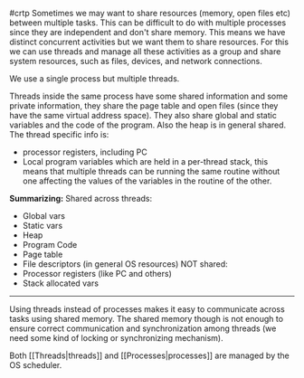 #crtp 
Sometimes we may want to share resources (memory, open files etc) between multiple tasks.
This can be difficult to do with multiple processes since they are independent and don't share memory.
This means we have distinct concurrent activities but we want them to share resources. 
For this we can use threads and manage all these activities as a group and share system resources, such as files, devices, and network connections.

We use a single process but multiple threads.

Threads inside the same process have some shared information and some private information, they share the page table and open files (since they have the same virtual address space). They also share global and static variables and the code of the program. Also the heap is in general shared.
The thread specific info is:
- processor registers, including PC
- Local program variables which are held in a per-thread stack, this means that multiple threads can be running the same routine without one affecting the values of the variables in the routine of the other.

**Summarizing:**
Shared across threads:
* Global vars
* Static vars
* Heap
* Program Code
* Page table
* File descriptors (in general OS resources)
NOT shared:
* Processor registers (like PC and others)
* Stack allocated vars

---

Using threads instead of processes makes it easy to communicate across tasks using shared memory.
The shared memory though is not enough to ensure correct communication and synchronization among threads (we need some kind of locking or synchronizing mechanism).

Both [[Threads|threads]] and [[Processes|processes]] are managed by the OS scheduler.
